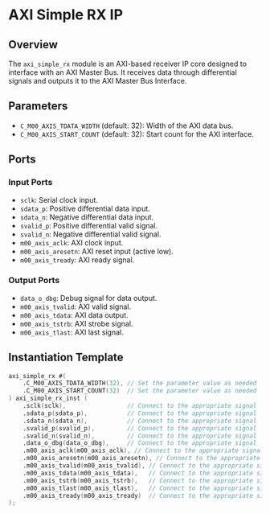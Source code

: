 # AXI Simple RX IP

## Overview

The `axi_simple_rx` module is an AXI-based receiver IP core designed to interface with an AXI Master Bus. It receives data through differential signals and outputs it to the AXI Master Bus Interface.

## Parameters

- `C_M00_AXIS_TDATA_WIDTH` (default: 32): Width of the AXI data bus.
- `C_M00_AXIS_START_COUNT` (default: 32): Start count for the AXI interface.

## Ports

### Input Ports

- `sclk`: Serial clock input.
- `sdata_p`: Positive differential data input.
- `sdata_n`: Negative differential data input.
- `svalid_p`: Positive differential valid signal.
- `svalid_n`: Negative differential valid signal.
- `m00_axis_aclk`: AXI clock input.
- `m00_axis_aresetn`: AXI reset input (active low).
- `m00_axis_tready`: AXI ready signal.

### Output Ports

- `data_o_dbg`: Debug signal for data output.
- `m00_axis_tvalid`: AXI valid signal.
- `m00_axis_tdata`: AXI data output.
- `m00_axis_tstrb`: AXI strobe signal.
- `m00_axis_tlast`: AXI last signal.

## Instantiation Template

```verilog
axi_simple_rx #(
    .C_M00_AXIS_TDATA_WIDTH(32), // Set the parameter value as needed
    .C_M00_AXIS_START_COUNT(32)  // Set the parameter value as needed
) axi_simple_rx_inst (
    .sclk(sclk),                 // Connect to the appropriate signal
    .sdata_p(sdata_p),           // Connect to the appropriate signal
    .sdata_n(sdata_n),           // Connect to the appropriate signal
    .svalid_p(svalid_p),         // Connect to the appropriate signal
    .svalid_n(svalid_n),         // Connect to the appropriate signal
    .data_o_dbg(data_o_dbg),     // Connect to the appropriate signal
    .m00_axis_aclk(m00_axis_aclk), // Connect to the appropriate signal
    .m00_axis_aresetn(m00_axis_aresetn), // Connect to the appropriate signal
    .m00_axis_tvalid(m00_axis_tvalid), // Connect to the appropriate signal
    .m00_axis_tdata(m00_axis_tdata),   // Connect to the appropriate signal
    .m00_axis_tstrb(m00_axis_tstrb),   // Connect to the appropriate signal
    .m00_axis_tlast(m00_axis_tlast),   // Connect to the appropriate signal
    .m00_axis_tready(m00_axis_tready)  // Connect to the appropriate signal
);